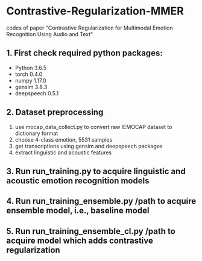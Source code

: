 # Contrastive-Regularization-MMER
codes of paper "Contrastive Regularization for Multimodal Emotion Recognition Using Audio and Text"
## 1. First check required python packages:
* Python 3.6.5
* torch 0.4.0
* numpy 1.17.0
* gensim 3.8.3
* deepspeech 0.5.1
## 2. Dataset preprocessing
1) use mocap_data_collect.py to convert raw IEMOCAP dataset to dictionary format
2) choose 4-class emotion, 5531 samples
3) get transcriptions using gensim and deepspeech packages
4) extract linguistic and acoustic features
## 3. Run run_training.py to acquire linguistic and acoustic emotion recognition models
## 4. Run run_training_ensemble.py /path to acquire ensemble model, i.e., baseline model
## 5. Run run_training_ensemble_cl.py /path to acquire model which adds contrastive regularization
